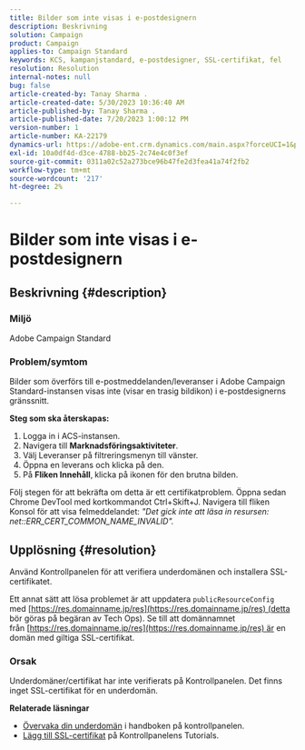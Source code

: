 ```yaml
---
title: Bilder som inte visas i e-postdesignern
description: Beskrivning
solution: Campaign
product: Campaign
applies-to: Campaign Standard
keywords: KCS, kampanjstandard, e-postdesigner, SSL-certifikat, fel
resolution: Resolution
internal-notes: null
bug: false
article-created-by: Tanay Sharma .
article-created-date: 5/30/2023 10:36:40 AM
article-published-by: Tanay Sharma .
article-published-date: 7/20/2023 1:00:12 PM
version-number: 1
article-number: KA-22179
dynamics-url: https://adobe-ent.crm.dynamics.com/main.aspx?forceUCI=1&pagetype=entityrecord&etn=knowledgearticle&id=7b7b8cd8-d5fe-ed11-8f6e-6045bd006793
exl-id: 10a0df4d-d3ce-4788-bb25-2c74e4c0f3ef
source-git-commit: 0311a02c52a273bce96b47fe2d3fea41a74f2fb2
workflow-type: tm+mt
source-wordcount: '217'
ht-degree: 2%

---
```


# Bilder som inte visas i e-postdesignern

## Beskrivning {#description}


### Miljö

Adobe Campaign Standard

### Problem/symtom

Bilder som överförs till e-postmeddelanden/leveranser i Adobe Campaign Standard-instansen visas inte (visar en trasig bildikon) i e-postdesignerns gränssnitt.

<b>Steg som ska återskapas:</b>

1. Logga in i ACS-instansen.
2. Navigera till <b>Marknadsföringsaktiviteter</b>.
3. Välj Leveranser på filtreringsmenyn till vänster.
4. Öppna en leverans och klicka på den.
5. På <b>Fliken Innehåll</b>,<b> </b>klicka på ikonen för den brutna bilden.


Följ stegen för att bekräfta om detta är ett certifikatproblem. Öppna sedan Chrome DevTool med kortkommandot Ctrl+Skift+J. Navigera till fliken Konsol för att visa felmeddelandet: *&quot;Det gick inte att läsa in resursen: net::ERR_CERT_COMMON_NAME_INVALID&quot;.*


## Upplösning {#resolution}


Använd Kontrollpanelen för att verifiera underdomänen och installera SSL-certifikatet.

Ett annat sätt att lösa problemet är att uppdatera `publicResourceConfig` med [https://res.domainname.jp/res](https://res.domainname.jp/res) (detta bör göras på begäran av Tech Ops). Se till att domännamnet från [https://res.domainname.jp/res](https://res.domainname.jp/res) är en domän med giltiga SSL-certifikat.

### <b>Orsak</b>

Underdomäner/certifikat har inte verifierats på Kontrollpanelen. Det finns inget SSL-certifikat för en underdomän.

<b>Relaterade läsningar</b>

- [Övervaka din underdomän](https://experienceleague.adobe.com/docs/control-panel/using/subdomains-and-certificates/monitoring-subdomains.html?lang=en) i handboken på kontrollpanelen.
- [Lägg till SSL-certifikat](https://experienceleague.adobe.com/docs/control-panel-learn/tutorials/subdomains-and-certificates/add-ssl-certificates.html?lang=en) på Kontrollpanelens Tutorials.
